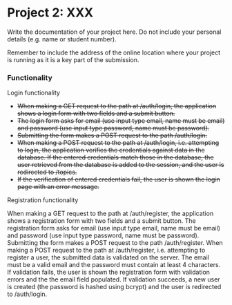 # Project 2: XXX

Write the documentation of your project here. Do not include your personal
details (e.g. name or student number).

Remember to include the address of the online location where your project is
running as it is a key part of the submission.


### Functionality

Login functionality

* ~~When making a GET request to the path at /auth/login, the application shows a login form with two fields and a submit button.~~ 
* ~~The login form asks for email (use input type email, name must be email) and password (use input type password, name must be password).~~ 
* ~~Submitting the form makes a POST request to the path /auth/login.~~
* ~~When making a POST request to the path at /auth/login, i.e. attempting to login, the application verifies the credentials against data in the database. If the entered credentials match those in the database, the user retrieved from the database is added to the session, and the user is redirected to /topics.~~
* ~~If the verification of entered credentials fail, the user is shown the login page with an error message.~~

Registration functionality

When making a GET request to the path at /auth/register, the application shows a registration form with two fields and a submit button. The registration form asks for email (use input type email, name must be email) and password (use input type password, name must be password). Submitting the form makes a POST request to the path /auth/register.
When making a POST request to the path at /auth/register, i.e. attempting to register a user, the submitted data is validated on the server. The email must be a valid email and the password must contain at least 4 characters. If validation fails, the user is shown the registration form with validation errors and the the email field populated. If validation succeeds, a new user is created (the password is hashed using bcrypt) and the user is redirected to /auth/login.


